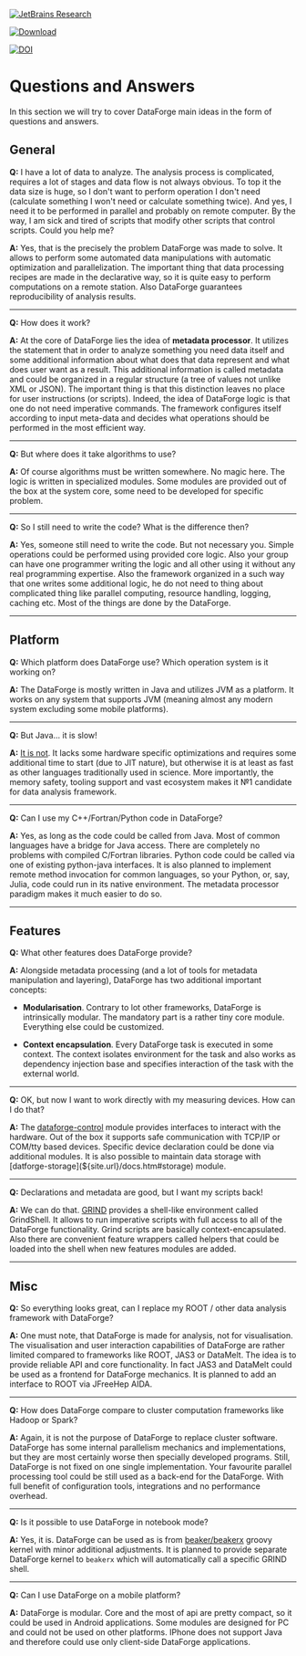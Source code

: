 [![JetBrains Research](https://jb.gg/badges/research.svg)](https://confluence.jetbrains.com/display/ALL/JetBrains+on+GitHub)

[ ![Download](https://api.bintray.com/packages/mipt-npm/dataforge/dataforge-meta/images/download.svg) ](https://bintray.com/mipt-npm/dataforge/dataforge-meta/_latestVersion)

[![DOI](https://zenodo.org/badge/148831678.svg)](https://zenodo.org/badge/latestdoi/148831678)

# Questions and Answers #

In this section we will try to cover DataForge main ideas in the form of questions and answers.

## General ##

**Q:** I have a lot of data to analyze. The analysis process is complicated, requires a lot of stages and data flow is not always obvious. To top it the data size is huge, so I don't want to perform operation I don't need (calculate something I won't need or calculate something twice). And yes, I need it to be performed in parallel and probably on remote computer. By the way, I am sick and tired of scripts that modify other scripts that control scripts. Could you help me?

**A:** Yes, that is the precisely the problem DataForge was made to solve. It allows to perform some automated data manipulations with automatic optimization and parallelization. The important thing that data processing recipes are made in the declarative way, so it is quite easy to perform computations on a remote station. Also DataForge guarantees reproducibility of analysis results.
<hr>

**Q:** How does it work?

**A:** At the core of DataForge lies the idea of **metadata processor**. It utilizes the statement that in order to analyze something you need data itself and some additional information about what does that data represent and what does user want as a result. This additional information is called metadata and could be organized in a regular structure (a tree of values not unlike XML or JSON). The important thing is that this distinction leaves no place for user instructions (or scripts). Indeed, the idea of DataForge logic is that one do not need imperative commands. The framework configures itself according to input meta-data and decides what operations should be performed in the most efficient way.
<hr>

**Q:** But where does it take algorithms to use?

**A:** Of course algorithms must be written somewhere. No magic here. The logic is written in specialized modules. Some modules are provided out of the box at the system core, some need to be developed for specific problem.
<hr>

**Q:** So I still need to write the code? What is the difference then?

**A:** Yes, someone still need to write the code. But not necessary you. Simple operations could be performed using provided core logic. Also your group can have one programmer writing the logic and all other using it without any real programming expertise. Also the framework organized in a such way that one writes some additional logic, he do not need to thing about complicated thing like parallel computing, resource handling, logging, caching etc. Most of the things are done by the DataForge.
<hr>

## Platform ##

**Q:** Which platform does DataForge use? Which operation system is it working on?

**A:** The DataForge is mostly written in Java and utilizes JVM as a platform. It works on any system that supports JVM (meaning almost any modern system excluding some mobile platforms).
 <hr>

 **Q:** But Java... it is slow!

 **A:** [It is not](https://stackoverflow.com/questions/2163411/is-java-really-slow/2163570#2163570). It lacks some hardware specific optimizations and requires some additional time to start (due to JIT nature), but otherwise it is at least as fast as other languages traditionally used in science. More importantly, the memory safety, tooling support and vast ecosystem makes it №1 candidate for data analysis framework.

<hr>

 **Q:** Can I use my C++/Fortran/Python code in DataForge?

 **A:** Yes, as long as the code could be called from Java. Most of common languages have a bridge for Java access.  There are completely no problems with compiled C/Fortran libraries. Python code could be called via one of existing python-java interfaces. It is also planned to implement remote method invocation for common languages, so your Python, or, say, Julia, code could run in its native environment. The metadata processor paradigm makes it much easier to do so.

<hr>

## Features ##

**Q:** What other features does DataForge provide?

**A:** Alongside metadata processing (and a lot of tools for metadata manipulation and layering), DataForge has two additional important concepts:

* **Modularisation**. Contrary to lot other frameworks, DataForge is intrinsically modular. The mandatory part is a rather tiny core module. Everything else could be customized.

* **Context encapsulation**. Every DataForge task is executed in some context. The context isolates environment for the task and also works as dependency injection base and specifies interaction of the task with the external world.


<hr>

**Q:** OK, but now I want to work directly with my measuring devices. How can I do that?

**A:** The [dataforge-control](${site.url}/docs.html#control) module provides interfaces to interact with the hardware. Out of the box it supports safe communication with TCP/IP or COM/tty based devices. Specific device declaration could be done via additional modules. It is also possible to maintain data storage with [datforge-storage](${site.url}/docs.htm#storage) module.

<hr>

**Q:** Declarations and metadata are good, but I want my scripts back!

**A:** We can do that. [GRIND](${site.url}/docs.html#grind) provides a shell-like environment called GrindShell. It allows to run imperative scripts with full access to all of the DataForge functionality. Grind scripts are basically context-encapsulated. Also there are convenient feature wrappers called helpers that could be loaded into the shell when new features modules are added.

<hr>

## Misc ##

**Q:** So everything looks great, can I replace my ROOT / other data analysis framework with DataForge?

**A:** One must note, that DataForge is made for analysis, not for visualisation. The visualisation and user interaction capabilities of DataForge are rather limited compared to frameworks like ROOT, JAS3 or DataMelt. The idea is to provide reliable API and core functionality. In fact JAS3 and DataMelt could be used as a frontend for DataForge mechanics. It is planned to add an interface to ROOT via JFreeHep AIDA.

<hr>

**Q:** How does DataForge compare to cluster computation frameworks like Hadoop or Spark?

**A:** Again, it is not the purpose of DataForge to replace cluster software. DataForge has some internal parallelism mechanics and implementations, but they are most certainly worse then specially developed programs. Still, DataForge is not fixed on one single implementation. Your favourite parallel processing tool could be still used as a back-end for the DataForge. With full benefit of configuration tools, integrations and no performance overhead.

<hr>

**Q:** Is it possible to use DataForge in notebook mode?

**A:** Yes, it is. DataForge can be used as is from [beaker/beakerx](http://beakernotebook.com/) groovy kernel with minor additional adjustments. It is planned to provide separate DataForge kernel to `beakerx` which will automatically call a specific GRIND shell.

<hr>

**Q:** Can I use DataForge on a mobile platform?

**A:** DataForge is modular. Core and the most of api are pretty compact, so it could be used in Android applications. Some modules are designed for PC and could not be used on other platforms. IPhone does not support Java and therefore could use only client-side DataForge applications.
